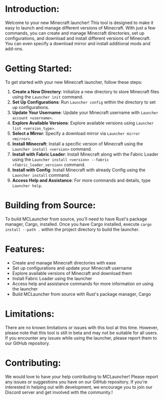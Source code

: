 Introduction:
============
Welcome to your new Minecraft launcher! This tool is designed to make it easy to launch and manage different versions of Minecraft. With just a few commands, you can create and manage Minecraft directories, set up configurations, and download and install different versions of Minecraft. You can even specify a download mirror and install additional mods and add-ons.

Getting Started:
===============
To get started with your new Minecraft launcher, follow these steps:

1. **Create a New Directory**: Initialize a new directory to store Minecraft files using the `Launcher init` command.
2. **Set Up Configurations**: Run `Launcher config` within the directory to set up configurations.
3. **Update Your Username**: Update your Minecraft username with `Launcher account <username>`.
4. **Explore Available Versions**: Explore available versions using `Launcher list <version_type>`.
5. **Select a Mirror**: Specify a download mirror via `Launcher mirror <mirror>`.
6. **Install Minecraft**: Install a specific version of Minecraft using the `Launcher install <version>` command.
7. **Install with Fabric Loader**: Install Minecraft along with the Fabric Loader using the `Launcher install <version> --fabric <fabric_loader_version>` command.
8. **Install with Config**: Install Minecraft with already Config using the `Launcher install` command.
9. **Access Help and Assistance**: For more commands and details, type `Launcher help`.

Building from Source:
======================
To build MCLauncher from source, you'll need to have Rust's package manager, Cargo, installed. Once you have Cargo installed, execute `cargo install --path .` within the project directory to build the launcher.

Features:
========
* Create and manage Minecraft directories with ease
* Set up configurations and update your Minecraft username
* Explore available versions of Minecraft and download them
* Install Fabric Loader using the launcher
* Access help and assistance commands for more information on using the launcher
* Build MCLauncher from source with Rust's package manager, Cargo

Limitations:
===========
There are no known limitations or issues with this tool at this time. However, please note that this tool is still in beta and may not be suitable for all users. If you encounter any issues while using the launcher, please report them to our GitHub repository.

Contributing:
============
We would love to have your help contributing to MCLauncher! Please report any issues or suggestions you have on our GitHub repository. If you're interested in helping out with development, we encourage you to join our Discord server and get involved with the community.!
